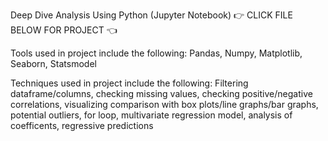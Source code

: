 Deep Dive Analysis Using Python (Jupyter Notebook) 👉 CLICK FILE BELOW FOR PROJECT 👈

Tools used in project include the following: Pandas, Numpy, Matplotlib, Seaborn, Statsmodel

Techniques used in project include the following: Filtering dataframe/columns, checking missing values, checking positive/negative correlations, visualizing comparison with box plots/line graphs/bar graphs, potential outliers, for loop, multivariate regression model, analysis of coefficents, regressive predictions

